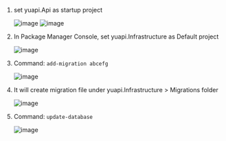 1. set yuapi.Api as startup project

    ![image](https://github.com/Koksheng/yuapi-backend/assets/33799735/96ccf2d3-cc4b-4a5c-a55a-4b5953b9b764)
    ![image](https://github.com/Koksheng/yuapi-backend/assets/33799735/9f06a1bb-e9fe-4de3-a526-f2d09b333f0c)

2. In Package Manager Console, set yuapi.Infrastructure as Default project
   
    ![image](https://github.com/Koksheng/yuapi-backend/assets/33799735/dd78c777-eeb9-4579-8753-1ae52a9beaef)

3. Command: `add-migration abcefg`

    ![image](https://github.com/Koksheng/yuapi-backend/assets/33799735/e860145f-12b7-4dab-a6aa-96812bee30ca)

4. It will create migration file under yuapi.Infrastructure > Migrations folder

    ![image](https://github.com/Koksheng/yuapi-backend/assets/33799735/f8e096e8-1144-416d-a853-e094cb9fc213)

5. Command: `update-database`

    ![image](https://github.com/Koksheng/yuapi-backend/assets/33799735/2b542a62-6c22-43f0-a26b-69c54a1b5539)

